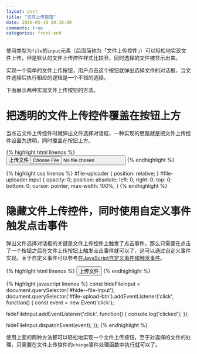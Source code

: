 ```yaml
---
layout: post
title: "文件上传按钮"
date: 2016-05-10 20:30:00
comments: true
categories: front-end
---
```


使用类型为`file`的`input`元素（后面简称为「文件上传控件」）可以轻松地实现文件上传，但是默认的文件上传控件样式比较丑，同时选择的文件被显示出来。

实现一个简单的文件上传按钮，用户点击这个按钮就弹出选择文件的对话框，当文件选择后执行相应的逻辑是一个不错的选择。

下面展示两种实现文件上传按钮的方法。

# 把透明的文件上传控件覆盖在按钮上方

当点击文件上传控件时就弹出文件选择对话框，一种实现的思路就是把文件上传控件设置为透明，同时覆盖在按钮上方。

{% highlight html linenos %}
<button id="file-uploader">
  上传文件
  <input type="file" id/>
</button>
{% endhighlight %}

{% highlight css linenos %}
#file-uploader {
    position: relative;
}
#file-uploader input {
    opacity: 0;
    position: absolute;
    left: 0;
    right: 0;
    top: 0;
    bottom: 0;
    cursor: pointer;
    max-width: 100%;
}
{% endhighlight %}

# 隐藏文件上传控件，同时使用自定义事件触发点击事件

弹出文件选择对话框的关键是文件上传控件上触发了点击事件，那么只需要在点击了一个按钮之后在文件上传按钮上触发点击事件就可以了，这可以通过自定义事件实现。关于自定义事件可以参考[在JavaScript自定义事件和触发事件](/javascript/2016/03/25/create-custom-event-and-triger-event-in-javascript.html)。

{% highlight html linenos %}
<button id="file-upload-btn">上传文件</button>
<input type="file" id="hide-file-input" style="display: none"/>
{% endhighlight %}

{% highlight javascript linenos %}
const hideFileInput = document.querySelector('#hide--file-input');
document.querySelector('#file-upload-btn').addEventListener('click', function() {
  const event = new Event('click');

  hideFileInput.addEventListener('click', function() {
    console.log('clicked');
  });

  hideFileInput.dispatchEvent(event);
});
{% endhighlight %}

使用上面的两种方法都可以轻松地实现一个文件上传按钮，至于对选择的文件的处理，只需要在文件上传控件的`change`事件处理函数中执行就可以了。
